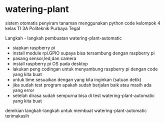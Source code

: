 # watering-plant
sistem otomatis penyiram tanaman menggunakan python code kelompok 4 kelas TI 3A Politeknik Purbaya Tegal

Langkah - langkah pembuatan watering-plant-automatic
- siapkan raspberry pi
- install module rpi.GPIO supaya bisa tersambung dengan raspberry pi 
- pasang sensor,led,dan camera 
- install raspberry pi OS pada desktop
- lakukan peng codingan untuk menyambung raspberry pi dengan code yang kita buat
- untuk time sesuaikan dengan yang kita inginkan (satuan detik)
- jika sudah test program apakah sudah berjalan baik atau masih ada yang error
- setelah dirasa sudah sempurna bisa di test watering-plant-automatic yang kita buat

demikian langkah-langkah untuk membuat watering-plant-automatic
terimakasih
